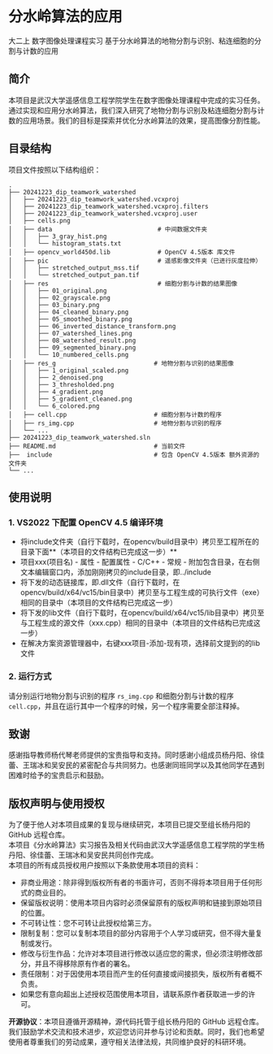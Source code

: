 # 分水岭算法的应用    
大二上 数字图像处理课程实习 基于分水岭算法的地物分割与识别、粘连细胞的分割与计数的应用

## 简介
本项目是武汉大学遥感信息工程学院学生在数字图像处理课程中完成的实习任务。通过实现和应用分水岭算法，我们深入研究了地物分割与识别及粘连细胞分割与计数的应用场景。我们的目标是探索并优化分水岭算法的效果，提高图像分割性能。

## 目录结构
项目文件按照以下结构组织：    
```
.    
├── 20241223_dip_teamwork_watershed    
│   ├── 20241223_dip_teamwork_watershed.vcxproj    
│   ├── 20241223_dip_teamwork_watershed.vcxproj.filters    
│   ├── 20241223_dip_teamwork_watershed.vcxproj.user    
│   ├── cells.png    
│   ├── data                             # 中间数据文件夹    
│   │   ├── 3_gray_hist.png    
│   │   └── histogram_stats.txt    
│   ├── opencv_world450d.lib             # OpenCV 4.5版本 库文件    
│   ├── pic                              # 遥感影像文件夹（已进行灰度拉伸）    
│   │   ├── stretched_output_mss.tif    
│   │   └── stretched_output_pan.tif    
│   ├── res                              # 细胞分割与计数的结果图像    
│   │   ├── 01_original.png    
│   │   ├── 02_grayscale.png    
│   │   ├── 03_binary.png    
│   │   ├── 04_cleaned_binary.png    
│   │   ├── 05_smoothed_binary.png    
│   │   ├── 06_inverted_distance_transform.png    
│   │   ├── 07_watershed_lines.png    
│   │   ├── 08_watershed_result.png    
│   │   ├── 09_segmented_binary.png    
│   │   └── 10_numbered_cells.png    
│   ├── res_g                           # 地物分割与识别的结果图像    
│   │   ├── 1_original_scaled.png    
│   │   ├── 2_denoised.png    
│   │   ├── 3_thresholded.png    
│   │   ├── 4_gradient.png    
│   │   ├── 5_gradient_cleaned.png    
│   │   └── 6_colored.png    
│   ├── cell.cpp                        # 细胞分割与计数的程序    
│   ├── rs_img.cpp                      # 地物分割与识别的程序    
│   └── ...    
├── 20241223_dip_teamwork_watershed.sln    
├── README.md                           # 当前文件    
├──  include                            # 包含 OpenCV 4.5版本 额外资源的文件夹    
└── ... 
```

## 使用说明
### 1. VS2022 下配置 OpenCV 4.5 编译环境
 - 将include文件夹（自行下载时，在opencv/build目录中）拷贝至工程所在的目录下面**（本项目的文件结构已完成这一步）**
 - 项目xxx(项目名) - 属性 - 配置属性 - C/C++ - 常规 - 附加包含目录，在右侧文本编辑窗口内，添加刚刚拷贝的include目录，即../include
 - 将下发的动态链接库，即.dll文件（自行下载时，在opencv/build/x64/vc15/bin目录中）拷贝至与工程生成的可执行文件（exe）相同的目录中（本项目的文件结构已完成这一步）
 - 将下发的lib文件（自行下载时，在opencv/build/x64/vc15/lib目录中）拷贝至与工程生成的源文件（xxx.cpp）相同的目录中（本项目的文件结构已完成这一步）
 - 在解决方案资源管理器中，右键xxx项目-添加-现有项，选择前文提到的的lib文件

### 2. 运行方式
请分别运行地物分割与识别的程序 `rs_img.cpp` 和细胞分割与计数的程序 `cell.cpp`，并且在运行其中一个程序的时候，另一个程序需要全部注释掉。

## 致谢
感谢指导教师杨代琴老师提供的宝贵指导和支持。同时感谢小组成员杨丹阳、徐佳蕾、王瑞冰和吴安民的紧密配合与共同努力。也感谢同班同学以及其他同学在遇到困难时给予的宝贵启示和鼓励。

## 版权声明与使用授权
为了便于他人对本项目成果的复现与继续研究，本项目已提交至组长杨丹阳的 GitHub 远程仓库。    
本项目《分水岭算法》实习报告及相关代码由武汉大学遥感信息工程学院的学生杨丹阳、徐佳蕾、王瑞冰和吴安民共同创作完成。    
本项目的所有成员授权用户按照以下条款使用本项目的资料：
 - 非商业用途：除非得到版权所有者的书面许可，否则不得将本项目用于任何形式的商业目的。
 - 保留版权说明：使用本项目内容时必须保留原有的版权声明和链接到原始项目的位置。
 - 不可转让性：您不可转让此授权给第三方。
 - 限制复制：您可以复制本项目的部分内容用于个人学习或研究，但不得大量复制或发行。
 - 修改与衍生作品：允许对本项目进行修改以适应您的需求，但必须注明修改部分，并且不得移除原有作者的署名。
 - 责任限制：对于因使用本项目而产生的任何直接或间接损失，版权所有者概不负责。
 - 如果您有意向超出上述授权范围使用本项目，请联系原作者获取进一步的许可。    

**开源协议**：本项目遵循开源精神，源代码托管于组长杨丹阳的 GitHub 远程仓库。我们鼓励学术交流和技术进步，欢迎您访问并参与讨论和贡献。同时，我们也希望使用者尊重我们的劳动成果，遵守相关法律法规，共同维护良好的科研环境。    
